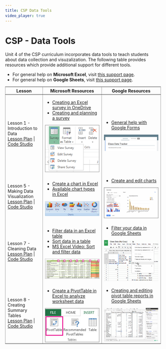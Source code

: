```yaml
---
title: CSP Data Tools
video_player: true
---
```


# CSP - Data Tools

Unit 4 of the CSP curriculum incorporates data tools to teach students about data collection and visuzalization. The following table provides resources which provide additional support for different tools.

* For general help on **Microsoft Excel**, visit <a href="https://support.office.com/en-us/excel" target="_blank">this support page</a>.
* For general help on **Google Sheets**, visit <a href="https://support.google.com/docs/?hl=en#topic=2811806" target="_blank">this support page</a>.

<style>
  .centertext {
    text-align: center;
  }
</style>
<table cellpadding="10">
	<colgroup>
		<col width="24%" style="border:1px solid #999999;">
		<col width="38%" style="border:1px solid #999999;">
		<col width="38%" style="border:1px solid #999999;">
	</colgroup>
	<thead>
		<tr>
			<th class="centertext">Lesson</th>
			<th class="centertext">Microsoft Resources</th>
			<th class="centertext">Google Resources</th>
		</tr>
	</thead>
	<tbody>
		<tr>
			<td>
				Lesson 1 - Introduction to Data<br>
				<a href="https://code.org/curriculum/cspunit4/1/Teacher" target="_blank">Lesson Plan</a> | 
				<a href="https://studio.code.org/s/cspunit4/stage/1/puzzle/1" target="_blank">Code Studio</a>
			</td>
			<td>
				<ul>
					<li>
						<a href="https://support.office.com/en-us/article/Surveys-in-Excel-hosted-online-5fafd054-19f8-474c-97ec-b606fcda0ff9" target="_blank">
							Creating an Excel survey in OneDrive
						</a>
					</li>
					<li>
						<a href="https://support.office.com/en-us/article/Create-a-survey-ea52a787-822e-4f7e-b5ed-77bb14df3aba" target="_blank">
							Creating and planning a survey
						</a>
					</li>
				</ul>
				<img src="images/excel-survey.png" style="display:block; margin-left:auto; margin-right:auto;">
			</td>
			<td>
				<ul>
					<li>
						<a href="https://support.google.com/docs/topic/6063584?hl=en&ref_topic=1360904" target="_blank">
							General help with Google Forms
						</a>
					</li>
				</ul>
				<img src="images/google-form.png" width="100%">
			</td>
		</tr>
		<tr>
			<td>
				Lesson 5 - Making Data Visualization<br>
				<a href="https://code.org/curriculum/cspunit4/5/Teacher" target="_blank">Lesson Plan</a> | 
				<a href="https://studio.code.org/s/cspunit4/stage/5/puzzle/1" target="_blank">Code Studio</a>
			</td>
			<td>
				<ul>
					<li>
						<a href="https://support.office.com/en-us/article/Create-a-chart-in-Excel-2016-for-Windows-cd131b77-79c7-4537-a438-8db20cea84c0" target="_blank">
							Create a chart in Excel
						</a>
					</li>
					<li>
						<a href="https://support.office.com/en-us/article/Available-chart-types-in-Office-2016-for-Windows-009130aa-04ce-498f-a934-b8917f2365b3" target="_blank">
							Available chart types in Excel
						</a>
					</li>
				</ul>
				<img src="images/excel-charts.gif" style="display:block; margin-left:auto; margin-right:auto;">
			</td>
			<td>
				<ul>
					<li>
						<a href="https://support.google.com/docs/topic/1361474?hl=en&ref_topic=2811806" target="_blank">
							Create and edit charts
						</a>
					</li>
				</ul>
				<img src="images/sheets-chart-editor.gif" width="100%">
			</td>
		</tr>
		<tr>
			<td>
				Lesson 7 - Cleaning Data<br>
				<a href="https://code.org/curriculum/cspunit4/7/Teacher" target="_blank">Lesson Plan</a> | 
				<a href="https://studio.code.org/s/cspunit4/stage/7/puzzle/1" target="_blank">Code Studio</a>
			</td>
			<td>
				<ul>
					<li>
						<a href="https://support.office.com/en-us/article/Filter-data-in-an-Excel-table-7D8E9739-2898-4BFE-9D0F-C6204E6E5C8A" target="_blank">
							Filter data in an Excel table
						</a>
					</li>
					<li>
						<a href="https://support.office.com/en-us/article/Sort-data-in-a-range-or-table-F92F26C6-470D-4B09-A0E9-E5C3B60A8A7A" target="_blank">
							Sort data in a table
						</a>
					</li>
					<li>
						<a href="https://support.office.com/en-us/article/Sort-and-filter-data-FFB9FCB0-B9CB-48BF-A15C-8BEC9FD3A472" target="_blank">
							MS Excel Video: Sort and filter data
						</a>
					</li>
				</ul>
				<img src="images/excel-filter.jpg" style="display:block; margin-left:auto; margin-right:auto;" width="100%">
			</td>
			<td>
				<ul>
					<li>
						<a href="https://support.google.com/docs/answer/3540681?hl=en&ref_topic=1361472" target="_blank">
							Filter your data in Google Sheets
						</a>
					</li>
				</ul>
				<img src="images/sheets-filter.png" width="100%">
			</td>
		</tr>
		<tr>
			<td>
				Lesson 8 - Creating Summary Tables<br>
				<a href="https://code.org/curriculum/cspunit4/8/Teacher" target="_blank">Lesson Plan</a> | 
				<a href="https://studio.code.org/s/cspunit4/stage/8/puzzle/1" target="_blank">Code Studio</a>
			</td>
			<td>
				<ul>
					<li>
						<a href="https://support.office.com/en-us/article/Create-a-PivotTable-in-Excel-2016-to-analyze-worksheet-data-c875f798-78cf-49a2-9f79-c842dcdd2869" target="_blank">
							Create a PivotTable in Excel to analyze worksheet data
						</a>
					</li>
				</ul>
				<img src="images/excel-pivot-table.jpg" style="display:block; margin-left:auto; margin-right:auto;">
			</td>
			<td>
				<ul>
					<li>
						<a href="https://support.google.com/docs/answer/1272898?hl=en&ref_topic=1258755&rd=1">
							Creating and editing pivot table reports in Google Sheets
						</a>
					</li>
				</ul>
				<img src="images/sheets-pivot-table.png" width="100%">
			</td>
		</tr>
	</tbody>
</table>